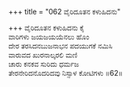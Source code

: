 +++
title = "062 ವೈರಿದೂತನ ಕಳುಹಿದನು"

+++
ವೈರಿದೂತನ ಕಳುಹಿದನು ಕೈ  
ವಾರಿಗಳು ಜಯಜಯಯೆನಲು ಹೊಂ  
ದೇರ ತರಸಿದನಬುಜನಾಭನ ಪದಯುಗಕೆ ನಮಿಸಿ  
ವಾರುವದ ಖುರನಾಲ್ಕರಲಿ ಮಣಿ  
ಚಾರು ಕನಕವ ಸುರಿದು ಧರ್ಮಜ   
ತೇರನೇರಿದನೊದರಿದವು ನಿಸ್ಸಾಳ ಕೋಟಿಗಳು      ॥62॥